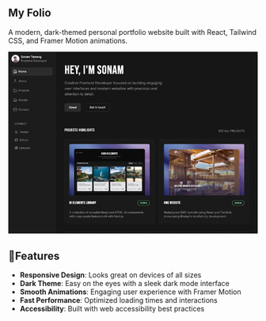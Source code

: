 ## My Folio

A modern, dark-themed personal portfolio website built with React, Tailwind CSS, and Framer Motion animations.

![My Folio Preview](./screenshots/portfolio-preview-1.png)

## 🚀Features

- **Responsive Design**: Looks great on devices of all sizes
- **Dark Theme**: Easy on the eyes with a sleek dark mode interface
- **Smooth Animations**: Engaging user experience with Framer Motion
- **Fast Performance**: Optimized loading times and interactions
- **Accessibility**: Built with web accessibility best practices
